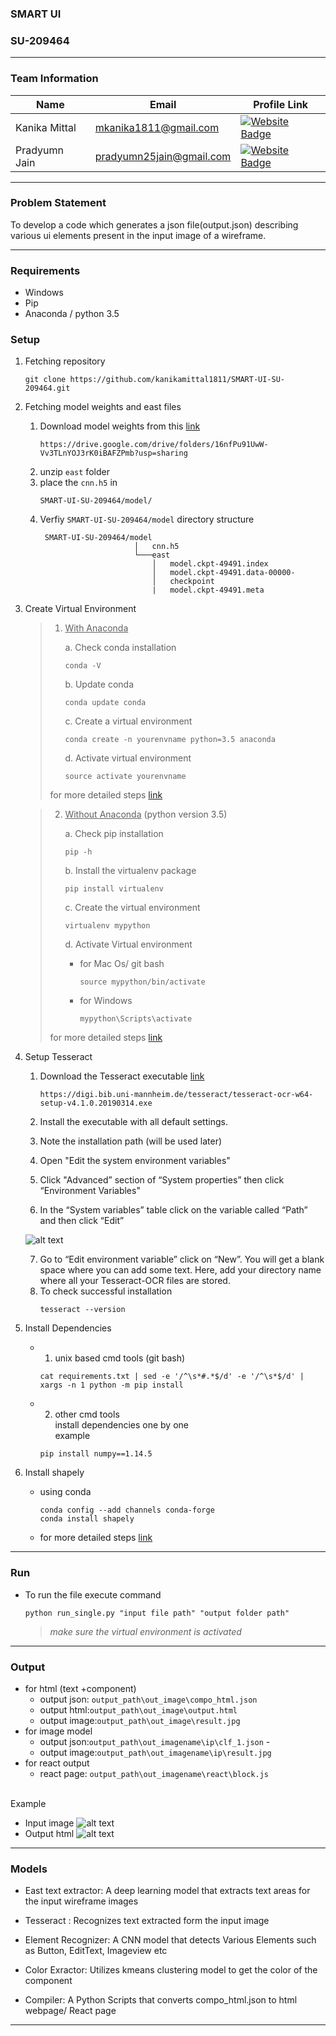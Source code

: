### SMART UI

### SU-209464

---

### Team Information


| Name | Email |Profile Link|
| - | - | - |
| Kanika Mittal | mkanika1811@gmail.com | [![Website Badge](https://img.shields.io/badge/-kanika.github-teal?style=flat-square&url=https://github.com/kanikamittal1811)](https://github.com/kanikamittal1811)|
| Pradyumn Jain | pradyumn25jain@gmail.com |[![Website Badge](https://img.shields.io/badge/-pradyumn.github-teal?style=flat-square&url=https://github.com/pradyumnjain)](https://github.com/pradyumnjain) |

---

### Problem Statement

To develop a code which generates a json file(output.json) describing various ui elements present in the input image of a wireframe.

---

### Requirements

* Windows 
* Pip
* Anaconda / python 3.5

### Setup

1. Fetching repository
    ```
    git clone https://github.com/kanikamittal1811/SMART-UI-SU-209464.git
    ```
2. Fetching model weights and east files
   1. Download model weights from this [link](https://drive.google.com/drive/folders/16nfPu91UwW-Vv3TLnYOJ3rK0iBAFZPmb?usp=sharing) 
      ```
      https://drive.google.com/drive/folders/16nfPu91UwW-Vv3TLnYOJ3rK0iBAFZPmb?usp=sharing
      ```
   2. unzip `east` folder
   3. place the `cnn.h5` in 
      ```
      SMART-UI-SU-209464/model/
      ``` 
   4. Verfiy `SMART-UI-SU-209464/model` directory structure
      ```
       SMART-UI-SU-209464/model
                           │   cnn.h5
                           └───east
                               │   model.ckpt-49491.index
                               │   model.ckpt-49491.data-00000-
                               │   checkpoint
                               |   model.ckpt-49491.meta
      ```
   
3. Create Virtual Environment

    > 1. <ins>With Anaconda</ins>
    >
    >     a. Check conda installation
    >
    >     ```
    >     conda -V
    >     ```
    >     b. Update conda
    >     ```
    >     conda update conda
    >     ```
    >     c. Create a virtual environment 
    >
    >     ```
    >     conda create -n yourenvname python=3.5 anaconda
    >     ```
    >     d. Activate virtual environment 
    >
    >     ```
    >     source activate yourenvname
    >     ```
    > for more detailed steps [link](https://uoa-eresearch.github.io/eresearch-cookbook/recipe/2014/11/20/conda/)

    > 2. <ins>Without Anaconda</ins> (python version 3.5)
    >
    >     a. Check pip installation
    >
    >     ```
    >     pip -h
    >     ```
    >     b. Install the virtualenv package 
    >
    >     ```
    >     pip install virtualenv
    >     ```
    >     c. Create the virtual environment
    >
    >     ```
    >     virtualenv mypython
    >     ```
    >     d. Activate Virtual environment
    >     - for Mac Os/ git bash 
    >
    >       ```
    >       source mypython/bin/activate
    >       ```
    >     - for Windows 
    >
    >       ```
    >       mypython\Scripts\activate
    >       ```
    >
    > for more detailed steps [link](https://uoa-eresearch.github.io/eresearch-cookbook/recipe/2014/11/26/python-virtual-env/)
    
4. Setup Tesseract
    1. Download the Tesseract executable [link](https://digi.bib.uni-mannheim.de/tesseract/tesseract-ocr-w64-setup-v4.1.0.20190314.exe)
        ```
        https://digi.bib.uni-mannheim.de/tesseract/tesseract-ocr-w64-setup-v4.1.0.20190314.exe
        ```
        
    2. Install the executable with all default settings.
    3. Note the installation path (will be used later)
    4. Open "Edit the system environment variables"
    5. Click "Advanced” section of “System properties” then click “Environment Variables"
    6. In the “System variables” table click on the variable called “Path” and then click “Edit” 
    
    ![alt text](https://miro.medium.com/max/2400/1*_sHl5FSnvjZcBj5E7C_pgQ.png)
    
    7. Go to “Edit environment variable” click on “New”. You will get a blank space where you can add some text. Here, add your directory name where all your Tesseract-OCR files        are stored.
    8. To check successful installation
        ```
        tesseract --version
        ```
    
5. Install Dependencies 
   - 1. unix based cmd tools (git bash)
      ```
      cat requirements.txt | sed -e '/^\s*#.*$/d' -e '/^\s*$/d' | xargs -n 1 python -m pip install
      ```
   - 2. other cmd tools
      <br> install dependencies one by one 
      <br> example
      ```
      pip install numpy==1.14.5
      ```
 6. Install shapely
    - using conda
        ```
        conda config --add channels conda-forge
        conda install shapely
        ```
    - for more detailed steps [link](https://towardsdatascience.com/install-shapely-on-windows-72b6581bb46c) 
---

### Run

* To run the file execute command 
  ```
  python run_single.py "input file path" "output folder path"
  ```

  > *make sure the virtual environment is activated*

---

### Output

* for html (text +component) 
    - output json: `output_path\out_image\compo_html.json` 
    - output html:`output_path\out_image\output.html` 
    - output image:`output_path\out_image\result.jpg`
* for image model 
    - output json:`output_path\out_imagename\ip\clf_1.json` -
    - output image:`output_path\out_imagename\ip\result.jpg`
* for react output 
    - react page: `output_path\out_imagename\react\block.js`
    
<br>Example

- Input image
![alt text](https://raw.githubusercontent.com/kanikamittal1811/SMART-UI-SU-209464/main/data/input/wireframe/1.png?token=AKQEPALDCCMGU6GYKCEW7NC77XSW6)
- Output html
![alt text](https://raw.githubusercontent.com/kanikamittal1811/SMART-UI-SU-209464/main/data/input/out.PNG?token=AKQEPAOQZNCXRZ5FIDWNPIC77XSUE)
---

### Models

* East text extractor: A deep learning model that extracts text areas for the input wireframe images 

* Tesseract : Recognizes text extracted form the input image

* Element Recognizer: A CNN model that detects Various Elements such as Button, EditText, Imageview etc  

* Color Exractor: Utilizes kmeans clustering model to get the color of the component

* Compiler: A Python Scripts that converts compo_html.json to html webpage/ React page

---
